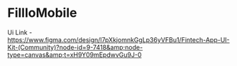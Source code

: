 # FillloMobile
Ui Link - https://www.figma.com/design/l7pXkjomnkGgLp36yVFBu1/Fintech-App-UI-Kit-(Community)?node-id=9-7418&amp;node-type=canvas&amp;t=xH9Y09mEpdwvGu9J-0
